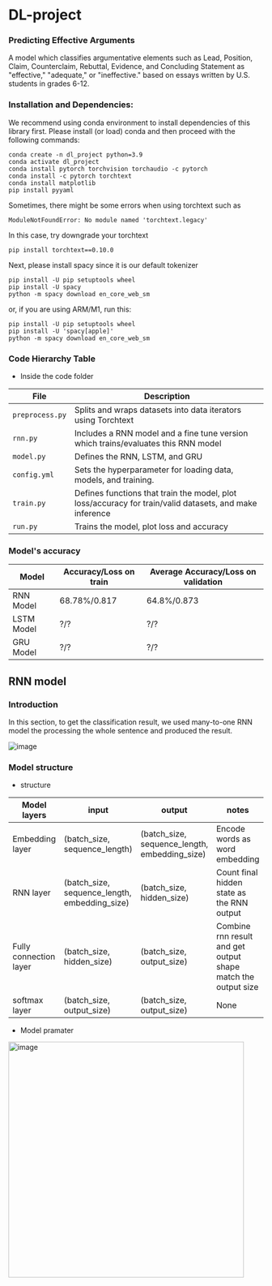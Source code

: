 # DL-project

### Predicting Effective Arguments

A model which classifies argumentative elements such as Lead, Position, Claim, Counterclaim, Rebuttal, Evidence, and Concluding Statement as "effective," "adequate," or "ineffective." based on essays written by U.S. students in grades 6-12.

### Installation and Dependencies:
We recommend using conda environment to install dependencies of this library first. Please install (or load) conda and then proceed with the following commands:
```
conda create -n dl_project python=3.9
conda activate dl_project
conda install pytorch torchvision torchaudio -c pytorch
conda install -c pytorch torchtext
conda install matplotlib
pip install pyyaml
```

Sometimes, there might be some errors when using torchtext such as
```
ModuleNotFoundError: No module named 'torchtext.legacy'
```

In this case, try downgrade your torchtext 
```
pip install torchtext==0.10.0
```
Next, please install spacy since it is our default tokenizer
```
pip install -U pip setuptools wheel
pip install -U spacy
python -m spacy download en_core_web_sm
```
or, if you are using ARM/M1, run this:
```
pip install -U pip setuptools wheel
pip install -U 'spacy[apple]'
python -m spacy download en_core_web_sm
```

### Code Hierarchy Table

- Inside the code folder

| File            | Description                                                                                             |
|-----------------|---------------------------------------------------------------------------------------------------------|
| `preprocess.py` | Splits and wraps datasets into data iterators using Torchtext                                           |
| `rnn.py`        | Includes a RNN model and a fine tune version which trains/evaluates this RNN model                      |
 | `model.py`      | Defines the RNN, LSTM, and GRU                                                                          |                         
| `config.yml`    | Sets the hyperparameter for loading data, models, and training.                                         |
| `train.py`      | Defines functions that train the model, plot loss/accuracy for train/valid datasets, and make inference |
| `run.py`        | Trains the model, plot loss and accuracy                                                                |

### Model's accuracy
| Model | Accuracy/Loss on train | Average Accuracy/Loss on validation |
| ----- |------------------------|-------------------------------------|
| RNN Model | 68.78%/0.817           | 64.8%/0.873                         |
| LSTM Model | ?/?                    | ?/?                                 |
| GRU Model | ?/?                    | ?/?                                 |

## RNN model

### Introduction
In this section, to get the classification result, we used many-to-one RNN model the processing the whole sentence and produced the result.

![image](https://user-images.githubusercontent.com/77183284/198885542-63c77159-b458-49fd-9b5f-6036082efebc.png)

### Model structure

- structure

| Model layers | input | output | notes |
| ------------ | ------| ------ | ----- |
| Embedding layer | (batch_size, sequence_length) | (batch_size, sequence_length, embedding_size) | Encode words as word embedding |
| RNN layer | (batch_size, sequence_length, embedding_size) | (batch_size, hidden_size) | Count final hidden state as the RNN output |
| Fully connection layer | (batch_size, hidden_size) | (batch_size, output_size) | Combine rnn result and get output shape match the output size |
| softmax layer | (batch_size, output_size) | (batch_size, output_size) | None |

- Model pramater

<img width="465" alt="image" src="https://user-images.githubusercontent.com/77183284/200183904-bda81a48-41c0-49ff-9185-fe0d3752819c.png">




